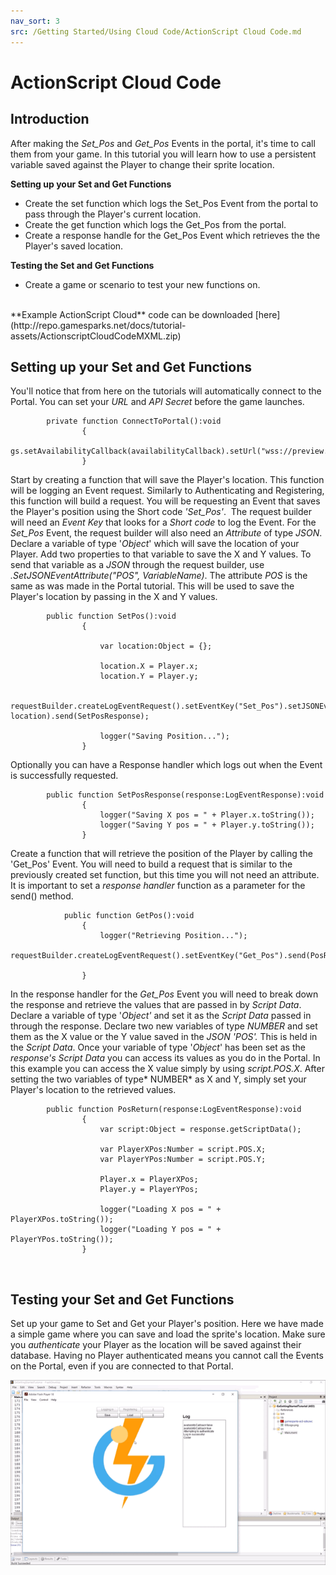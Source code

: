 ```yaml
---
nav_sort: 3
src: /Getting Started/Using Cloud Code/ActionScript Cloud Code.md
---
```


# ActionScript Cloud Code

## Introduction

After making the *Set_Pos* and *Get_Pos* Events in the portal, it's time to call them from your game. In this tutorial you will learn how to use a persistent variable saved against the Player to change their sprite location.

**Setting up your Set and Get Functions**

  * Create the set function which logs the Set_Pos Event from the portal to pass through the Player's current location.
  * Create the get function which logs the Get_Pos from the portal.
  * Create a response handle for the Get_Pos Event which retrieves the the Player's saved location.

**Testing the Set and Get Functions**

  * Create a game or scenario to test your new functions on.

</br>
**Example ActionScript Cloud** code can be downloaded [here](http://repo.gamesparks.net/docs/tutorial-assets/ActionscriptCloudCodeMXML.zip)

## Setting up your Set and Get Functions

You'll notice that from here on the tutorials will automatically connect to the Portal. You can set your *URL* and *API* *Secret* before the game launches.

```
    	private function ConnectToPortal():void
    			{
    				gs.setAvailabilityCallback(availabilityCallback).setUrl("wss://preview.gamesparks.net/ws/293711ZXWjA9").setApiSecret("DgnYnPUE2D0RetwKAy5XPUxxxN7pl36e").connect();
    			}
```

Start by creating a function that will save the Player's location. This function will be logging an Event request. Similarly to Authenticating and Registering, this function will build a request. You will be requesting an Event that saves the Player's position using the Short code _'Set_Pos'_.  The request builder will need an *Event Key* that looks for a *Short code* to log the Event. For the *Set_Pos* Event, the request builder will also need an *Attribute* of type *JSON*. Declare a variable of type '*Object*' which will save the location of your Player. Add two properties to that variable to save the X and Y values. To send that variable as a *JSON* through the request builder, use _.SetJSONEventAttribute("POS", VariableName)_. The attribute *POS* is the same as was made in the Portal tutorial. This will be used to save the Player's location by passing in the X and Y values.

```
    	public function SetPos():void
    			{

    				var location:Object = {};

    				location.X = Player.x;
    				location.Y = Player.y;

    				requestBuilder.createLogEventRequest().setEventKey("Set_Pos").setJSONEventAttribute("POS", location).send(SetPosResponse);

    				logger("Saving Position...");
    			}
```

Optionally you can have a Response handler which logs out when the Event is successfully requested.

```
    	public function SetPosResponse(response:LogEventResponse):void
    			{
    				logger("Saving X pos = " + Player.x.toString());
    				logger("Saving Y pos = " + Player.y.toString());
    			}
```

Create a function that will retrieve the position of the Player by calling the 'Get_Pos' Event. You will need to build a request that is similar to the previously created set function, but this time you will not need an attribute. It is important to set a *response* *handler* function as a parameter for the send() method.

```
    		public function GetPos():void
    			{
    				logger("Retrieving Position...");
    				requestBuilder.createLogEventRequest().setEventKey("Get_Pos").send(PosReturn);

    			}
```

In the response handler for the *Get_Pos* Event you will need to break down the response and retrieve the values that are passed in by *Script Data*. Declare a variable of type '*Object'* and set it as the *Script Data* passed in through the response. Declare two new variables of type *NUMBER* and set them as the X value or the Y value saved in the *JSON* *'POS'.* This is held in the *Script Data*. Once your variable of type '*Object*' has been set as the *response's* *Script Data* you can access its values as you do in the Portal. In this example you can access the X value simply by using *script.POS.X*. After setting the two variables of type* NUMBER* as X and Y, simply set your Player's location to the retrieved values.

```
    	public function PosReturn(response:LogEventResponse):void
    			{
    				var script:Object = response.getScriptData();

    				var PlayerXPos:Number = script.POS.X;
    				var PlayerYPos:Number = script.POS.Y;

    				Player.x = PlayerXPos;
    				Player.y = PlayerYPos;

    				logger("Loading X pos = " + PlayerXPos.toString());
    				logger("Loading Y pos = " + PlayerYPos.toString());
    			}
```

 

## Testing your Set and Get Functions

Set up your game to Set and Get your Player's position. Here we have made a simple game where you can save and load the sprite's location. Make sure you *authenticate* your Player as the location will be saved against their database. Having no Player authenticated means you cannot call the Events on the Portal, even if you are connected to that Portal.

![l](img/AS/1.gif)
